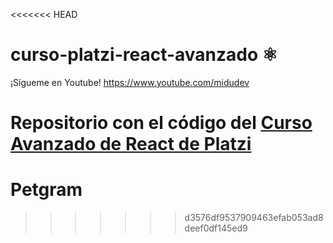 <<<<<<< HEAD
# curso-platzi-react-avanzado ⚛️

¡Sígueme en Youtube! https://www.youtube.com/midudev

Repositorio con el código del [Curso Avanzado de React de Platzi](https://platzi.com/cursos/react-avanzado/)
=======
# Petgram
>>>>>>> d3576df9537909463efab053ad8deef0df145ed9
